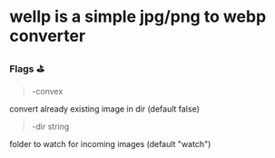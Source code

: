 # wellp is a simple jpg/png to webp converter
### Flags ⛳️
 >-convex
        
convert already existing image in dir (default false)
 >-dir string
        
folder to watch for incoming images (default "watch")
